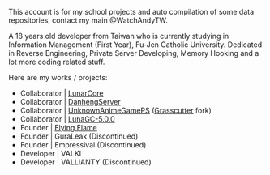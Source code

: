 This account is for my school projects and auto compilation of some data repositories, contact my main @WatchAndyTW.

A 18 years old developer from Taiwan who is currently studying in Information Management (First Year), Fu-Jen Catholic University.
Dedicated in Reverse Engineering, Private Server Developing, Memory Hooking and a lot more coding related stuff.

Here are my works / projects:
- Collaborator | [LunarCore](https://github.com/Melledy/LunarCore)
- Collaborator | [DanhengServer](https://github.com/EggLinks/DanhengServer-Public)
- Collaborator | [UnknownAnimeGamePS](https://github.com/XeonSucksLAB/UnknownAnimeGamePS) ([Grasscutter](https://github.com/Grasscutters/Grasscutter) fork)
- Collaborator | [LunaGC-5.0.0](https://github.com/Kei-Luna/LunaGC_5.0.0)
- Founder | [Flying Flame](https://t.me/FireflyLeaks)
- Founder | GuraLeak (Discontinued)
- Founder | Empressival (Discontinued)
- Developer | VALKI
- Developer | VALLIANTY (Discontinued)
